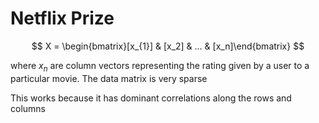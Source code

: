 # Netflix Prize

$$
X = \begin{bmatrix}[x_{1}] & [x_2] & ... & [x_n]\end{bmatrix}
$$

where $x_n$ are column vectors representing the rating given by a user to a particular movie.
The data matrix is very sparse

This works because it has dominant correlations along the rows and columns

